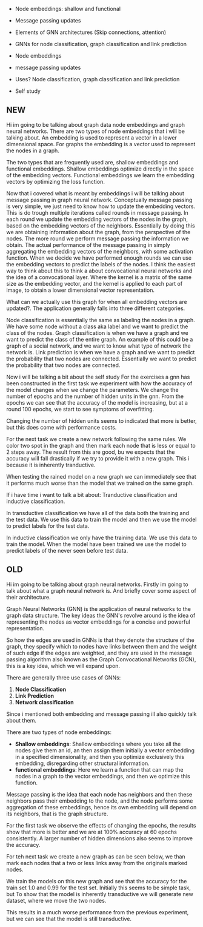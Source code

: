 - Node embeddings: shallow and functional
- Message passing updates
- Elements of GNN architectures (Skip connections, attention)
- GNNs for node classification, graph classification and link prediction

- Node embeddings
- message passing updates
- Uses? Node classification, graph classification and link prediction
- Self study
## NEW
Hi im going to be talking about graph data node embeddings and graph neural networks. 
There are two types of node embeddings that i will be talking about.
An embedding is used to represent a vector in a lower dimensional space.
For graphs the embedding is a vector used to represent the nodes in a graph.

The two types that are frequently used are, shallow embeddings and functional embeddings.
Shallow embeddings optimize directly in the space of the embedding vectors. 
Functional embeddings we learn the embedding vectors by optimizing the loss function.

Now that i covered what is meant by embeddings i will be talking about message passing in graph neural network.
Conceptually message passing is very simple, we just need to know how to update the embedding vectors.
This is do trough multiple iterations called rounds in message passing.
In each round we update the embedding vectors of the nodes in the graph, based on the embedding vectors of the neighbors.
Essentially by doing this we are obtaining information about the graph, from the perspective of the nodes. The more round we perform message passing the information we obtain. 
The actual performance of the message passing in simply aggregating the embedding vectors of the neighbors, with some activation function.
When we decide we have performed enough rounds we can use the embedding vectors to predict the labels of the nodes.
I think the easiest way to think about this to think a about convocational neural networks and the idea of a convocational layer. Where the kernel is a matrix of the same size as the embedding vector, and the kernel is applied to each part of image, to obtain a lower dimensional vector representation.

What can we actually use this graph for when all embedding vectors are updated?.
The application generally falls into three different categories.

Node classification is essentially the same as labeling the nodes in a graph. We have some node without a class aka label and we want to predict the class of the nodes.
Graph classification is when  we have a graph and we want to predict the class of the entire graph. An example of this could be a graph of a social network, and we want to know what type of network the network is.
Link prediction is when we have a graph and we want to predict the probability that two nodes are connected. Essentially we want to predict the probability that two nodes are connected.

Now i will be talking a bit about the self study
For the exercises a gnn has been constructed in the first task we experiment with how the accuracy of the model changes when we change the parameters.
We change the number of epochs and the number of hidden units in the gnn.
From the epochs we can see that the accuracy of the model is increasing, but at a round 100 epochs, we start to see symptoms of overfitting.

Changing the number of hidden units seems to indicated that more is better, but this does come with performance costs.

For the next task we create a new network following the same rules. We color two spot in the graph and then mark each node that is less or equal to 2 steps away.
The result from this are good, bu we expects that the accuracy will fall drastically if we try to provide it with a new graph. This i because it is inherently tranductive.

When testing the rained model on a new graph we can immediately see that it performs much worse than the model that we trained on the same graph.

If i have time i want to talk a bit about:
Tranductive classification and inductive classification.

In transductive classification we have all of the data both the training and the test data. We use this data to train the model and then we use the model to predict labels for the test data.

In inductive classification we only have the training data. We use this data to train the model. When the model have been trained we use the model to predict labels of the never seen before test data.
## OLD
Hi im going to be talking about graph neural networks.
Firstly im going to talk about what a graph neural network is.
And briefly cover some aspect of their architecture.

Graph Neural Networks (GNN) is the application of neural networks to the graph data structure.
The key ideas the GNN's revolve around is the idea of representing the nodes as vector embeddings for a concise and powerful representation.

So how the edges are used in GNNs is that they denote the structure of the graph, they specify which to nodes have links between them and the weight of such edge if the edges are weighted, and they are used in the message passing algorithm also known as the Graph Convocational Networks (GCN), this is a key idea, which we will expand upon.

There are generally three use cases of GNNs:
1. **Node Classification**
2. **Link Prediction**
3. **Network classification**

Since i mentioned both embedding and message passing ill also quickly talk about them.

There are two types of node embeddings:
- **Shallow embeddings**: Shallow embeddings where you take all the nodes give them an id, an then assign them initially a vector embedding in a specified dimensionality, and then you optimize exclusively this embedding, disregarding other structural information.
- **functional embeddings**: Here we learn a function that can map the nodes in a graph to the vector embeddings, and then we optimize this function.

Message passing is the idea that each node has neighbors and then these neighbors pass their embedding to the node, and the node performs some aggregation of these embeddings, hence its own embedding will depend on its neighbors, that is the graph structure.

For the first task we observe the effects of changing the epochs, the results show that more is better and we are at 100% accuracy at 60 epochs consistently. A larger number of hidden dimensions also seems to improve the accuracy.

For teh next task we create a new graph as can be seen below, we than mark each nodes that a two or less links away from the originals marked nodes.

We train the models on this new graph and see that the accuracy for the train set 1.0 and 0.99 for the test set.
Initially this seems to be simple task, but To show that the model is inherently transductive we will generate new dataset, where we move the two  nodes.

This results in a much worse performance from the previous experiment, but we can see that the model is still transductive.